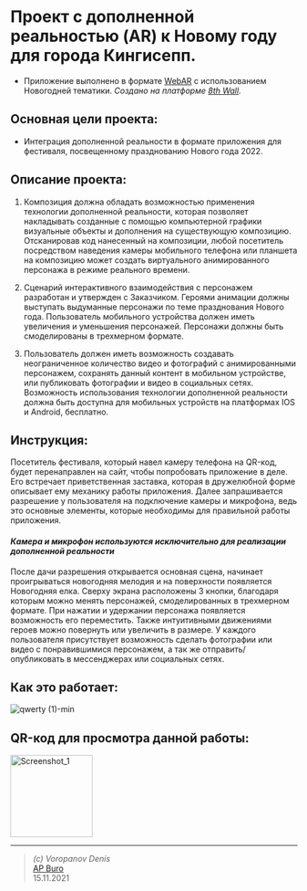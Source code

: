 # Проект с дополненной реальностью (AR) к Новому году для города Кингисепп.
* Приложение выполнено в формате [WebAR](https://vc.ru/future/186094-webar-novaya-dopolnennaya-realnost-menyayushchaya-kulturu-potrebleniya-osobennosti-i-problemy-tehnologii) с использованием Новогодней тематики.
*Создано на платформе [8th Wall]( https://www.8thwall.com/ ).*
## Основная цели проекта: 
* Интеграция дополненной реальности в формате приложения для фестиваля, посвещенному празднованию Нового года 2022.

## Описание проекта: 

1. Композиция должна обладать возможностью применения технологии дополненной реальности, которая позволяет накладывать созданные с помощью компьютерной графики визуальные объекты и дополнения на существующую композицию.
Отсканировав код нанесенный на композиции, любой посетитель посредством наведения камеры мобильного телефона или планшета на композицию может создать виртуального анимированного персонажа в режиме реального времени.

2. Сценарий интерактивного взаимодействия с персонажем разработан и утвержден с Заказчиком. Героями анимации должны выступать выдуманные персонажи по теме празднования Нового года.
Пользователь мобильного устройства должен иметь увеличения и уменьшения персонажей.
Персонажи должны быть смоделированы в трехмерном формате.

3. Пользователь должен иметь возможность создавать неограниченное количество видео и фотографий с анимированными персонажем, сохранять данный контент в мобильном устройстве, или публиковать фотографии и видео в социальных сетях.
Возможность использования технологии дополненной реальности должна быть доступна для мобильных устройств на платформах IOS и Android, бесплатно.
## Инструкция:
Посетитель фестиваля, который навел камеру телефона на QR-код, будет перенаправлен на сайт, чтобы попробовать приложение в деле. Его встречает приветственная заставка, которая в дружелюбной форме описывает ему механику работы приложения. Далее запрашивается разрешение у пользователя на подключение камеры и микрофона, ведь это основные элементы, которые необходимы для правильной работы приложения.

#### *Камера и микрофон используются исключительно для реализации дополненной реальности*

После дачи разрешения открывается основная сцена, начинает проигрываться новогодняя мелодия и на поверхности появляется Новогодняя елка. Сверху экрана расположены 3 кнопки, благодаря которым можно менять персонажей, смоделированных в трехмерном формате. При нажатии и удержании персонажа появляется возможность его переместить. Также интуитивными движениями героев можно повернуть или увеличить в размере. У каждого пользователя присутствует возможность сделать фотографии или видео с понравившимися персонажем, а так же отправить/опубликовать в мессенджерах или социальных сетях.

## Как это работает:
![qwerty (1)-min](https://user-images.githubusercontent.com/78722676/141699021-4ff96d9a-9ce8-4892-af93-2a446ce3d886.gif)

## QR-код для просмотра данной работы: 
<img width="144" alt="Screenshot_1" src="https://user-images.githubusercontent.com/78722676/141697910-ee5f5c84-0640-4cac-a531-693337b20843.png">

___
>*(c) Voropanov Denis* <br/>
[AP Buro](http://apburo.ru/)<br/>
15.11.2021

